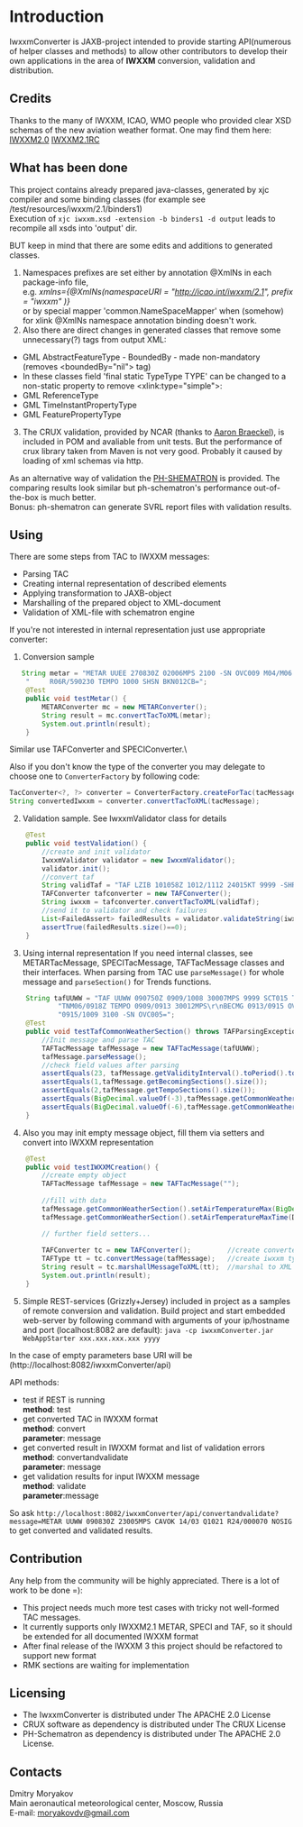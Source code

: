 # Introduction
IwxxmConverter is JAXB-project intended to provide starting API(numerous of helper classes and methods) to allow other contributors to develop
their own applications in the area of **IWXXM** conversion, validation and distribution.

## Credits
Thanks to the many of IWXXM, ICAO, WMO people who provided clear XSD schemas of the new aviation weather format. 
One may find them here: 
[IWXXM2.0](http://schemas.wmo.int/iwxxm/2.0/zip/iwxxm-schema-bundle-2.0.zip)
[IWXXM2.1RC](http://schemas.wmo.int/iwxxm/2.1.1RC1/zip/iwxxm-schema-bundle-2.1.1RC1.zip)
			
## What has been done
This project contains already prepared java-classes, generated by xjc compiler and some binding classes 
(for example see /test/resources/iwxxm/2.1/binders1)  
Execution of `xjc iwxxm.xsd -extension -b binders1 -d output` leads to recompile all xsds into 'output' dir.   

BUT keep in mind that there are some edits and additions to generated classes.  
1. Namespaces prefixes are set either by annotation @XmlNs in each package-info file,  
    e.g. *xmlns={@XmlNs(namespaceURI = "http://icao.int/iwxxm/2.1", prefix = "iwxxm" )}*  
or by special mapper 'common.NameSpaceMapper' when (somehow) for xlink @XmlNs namespace annotation binding doesn't work.
2. Also there are direct changes in generated classes that remove some unnecessary(?) tags from output XML:
 - GML AbstractFeatureType - BoundedBy - made non-mandatory (removes \<boundedBy="nil"\> tag)
 - In these classes field 'final static TypeType TYPE' can be changed to a non-static property to remove \<xlink:type="simple"\>: 
 - GML ReferenceType 
 - GML TimeInstantPropertyType
 - GML FeaturePropertyType
3. The CRUX validation, provided by NCAR (thanks to [Aaron Braeckel](https://github.com/braeckel)), is included in POM and avaliable from unit tests.
But the performance of crux library taken from Maven is not very good.
Probably it caused by loading of xml schemas via http.

As an alternative way of validation the [PH-SHEMATRON](https://github.com/phax/ph-schematron) is provided. 
The comparing results look similar but ph-schematron's performance out-of-the-box is much better.   
Bonus: ph-shematron can generate SVRL report files with validation results.

## Using
There are some steps from TAC to IWXXM messages:
 - Parsing TAC
 - Creating internal representation of described elements
 - Applying transformation to JAXB-object 
 - Marshalling of the prepared object to XML-document
 - Validation of XML-file with schematron engine

If you're not interested in internal representation just use appropriate converter:

1. Conversion sample
```java
   String metar = "METAR UUEE 270830Z 02006MPS 2100 -SN OVC009 M04/M06 Q1008 R06L/590230\n" + 
    "     R06R/590230 TEMPO 1000 SHSN BKN012CB=";
    @Test
    public void testMetar() {
        METARConverter mc = new METARConverter();
        String result = mc.convertTacToXML(metar);
        System.out.println(result);
    }
```
Similar use TAFConverter and SPECIConverter.\

Also if you don't know the type of the converter you may delegate to choose one to ``ConverterFactory`` by following code:
```java
TacConverter<?, ?> converter = ConverterFactory.createForTac(tacMessage);
String convertedIwxxm = converter.convertTacToXML(tacMessage);
```
2. Validation sample. See IwxxmValidator class for details
```java
	@Test
	public void testValidation() {
		//create and init validator
		IwxxmValidator validator = new IwxxmValidator();
		validator.init();
		//convert taf
		String validTaf = "TAF LZIB 101058Z 1012/1112 24015KT 9999 -SHRA FEW018 BKN028 TX10/1112Z TN05/1100Z BECMG 1014/1017 18012KT BECMG 1104/1107 14022KT 7000 RADZ SCT010 BKN015CB OVC025";
		TAFConverter tafconverter = new TAFConverter();
		String iwxxm = tafconverter.convertTacToXML(validTaf);
		//send it to validator and check failures
		List<FailedAssert> failedResults = validator.validateString(iwxxm);
		assertTrue(failedResults.size()==0);
	}	
``` 
3. Using internal representation
If you need internal classes, see METARTacMessage, SPECITacMessage, TAFTacMessage classes and their interfaces.
When parsing from TAC use `parseMessage()` for whole message and `parseSection()` for Trends functions. 
```java
    String tafUUWW = "TAF UUWW 090750Z 0909/1008 30007MPS 9999 SCT015 TXM03/1009Z\r\n" + 
			"TNM06/0918Z TEMPO 0909/0913 30012MPS\r\nBECMG 0913/0915 OVC009 TEMPO\n" + 
			"0915/1009 3100 -SN OVC005=";
	@Test
	public void testTafCommonWeatherSection() throws TAFParsingException {
		//Init message and parse TAC 
		TAFTacMessage tafMessage = new TAFTacMessage(tafUUWW);
		tafMessage.parseMessage();
		//check field values after parsing
		assertEquals(23, tafMessage.getValidityInterval().toPeriod().toStandardHours().getHours());
		assertEquals(1,tafMessage.getBecomingSections().size());
		assertEquals(2,tafMessage.getTempoSections().size());
		assertEquals(BigDecimal.valueOf(-3),tafMessage.getCommonWeatherSection().getAirTemperatureMax());
		assertEquals(BigDecimal.valueOf(-6),tafMessage.getCommonWeatherSection().getAirTemperatureMin());
	}
```

4. Also you may init empty message object, fill them via setters and convert into IWXXM representation
```java
	@Test
	public void testIWXXMCreation() {
		//create empty object
		TAFTacMessage tafMessage = new TAFTacMessage("");
		
		//fill with data
		tafMessage.getCommonWeatherSection().setAirTemperatureMax(BigDecimal.TEN);
		tafMessage.getCommonWeatherSection().setAirTemperatureMaxTime(DateTime.now());

		// further field setters...
		
		TAFConverter tc = new TAFConverter(); 	      //create converter
		TAFType tt = tc.convertMessage(tafMessage);   //create iwxxm type
		String result = tc.marshallMessageToXML(tt);  //marshal to XML
		System.out.println(result);
	}
```  
5. Simple REST-services (Grizzly+Jersey) included in project as a samples of remote conversion and validation.
Build project and start embedded web-server by following command with arguments of your ip/hostname and port (localhost:8082 are default):
```java -cp iwxxmConverter.jar WebAppStarter xxx.xxx.xxx.xxx yyyy```

In the case of empty parameters base URI will be (http://localhost:8082/iwxxmConverter/api)

API methods:
 - test if REST is running \
 **method**: test 
 - get converted TAC in IWXXM format\
 **method**: convert\
 **parameter**: message 
 - get converted result in IWXXM format and list of validation errors\
 **method**: convertandvalidate\
 **parameter**: message
 - get validation results for input IWXXM message\
 **method**: validate\
 **parameter**:message
  	
So ask `http://localhost:8082/iwxxmConverter/api/convertandvalidate?message=METAR UUWW 090830Z 23005MPS CAVOK 14/03 Q1021 R24/000070 NOSIG`
to get converted and validated results.
  
  
## Contribution
Any help from the community will be highly appreciated. There is a lot of work to be done =):
 - This project needs much more test cases with tricky not well-formed TAC messages.
 - It currently supports only IWXXM2.1 METAR, SPECI and TAF, so it should be extended for all documented IWXXM format
 - After final release of the IWXXM 3 this project should be refactored to support new format
 - RMK sections are waiting for implementation  

## Licensing
 - The IwxxmConverter is distributed under The APACHE 2.0 License
 - CRUX software as dependency is distributed under The CRUX License
 - PH-Schematron as dependency is distributed under The APACHE 2.0 License.

## Contacts
Dmitry Moryakov  
Main aeronautical meteorological center, Moscow, Russia  
E-mail: moryakovdv@gmail.com
